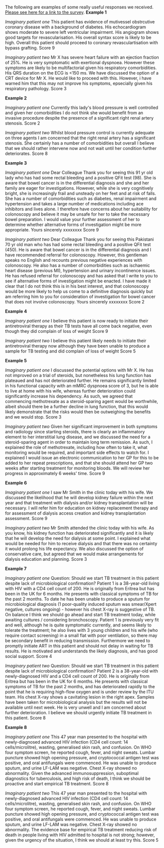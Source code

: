 The following are examples of some really useful responses we received.
[Please see here for a link to the survey](https://forms.office.com/e/ppmHtm3NBj).
**Example 1**

*Imaginary patient one* 
This patient has evidence of mutivessel obstrcutive coronary disease with a background of diabetes. His echocardiogram shows moderate to severe left ventricular impairment. His angiogram shows good targets for revascularisation. His overall syntax score is likely to be high. Overall this patient should proceed to coronary revasculartisation with bypass grafting. Score 9

*Imaginary patient two* 
Mr X has severe heart failure with an ejection fraction of 25%. He is very symptomatic with exertional dyspnoea. However these symptoms are likely to be multifactorial given his respiratory comorbidities. His QRS duration on the ECG is <150 ms. We have discussed the option of a CRT device for Mr X. He would like to proceed with this. However, i have warned him that this may not improve his symptoms, epsecially given his respiratory pathology. Score 3



**Example 2**

*Imaginary patient one* 
Currently this lady's blood pressure is well controlled and given her comorbidities I do not think she would benefit from an invasive procedure despite the presence of a significant right renal artery stenosis. Score 2

*Imaginary patient two* 
Whilst blood pressure control is currently adequate on three agents I am concerned that the right renal artery has a significant stenosis. She certainly has a number of comorbidities but overall I believe that we should rather intervene now and not wait until her condition further deteriorates. Score 8



**Example 3**

*Imaginary patient one* 
Dear Colleague  Thank you for seeing this 91 yr old lady who has had some rectal bleeding and a positive QFit test (98).  She is aware that bowel cancer is in the differential diagnosis and she and her family are eager for investigations.  However, while she is very cognitively bright, she is increasingly frail and unsteady on her feet and at risk of falls.  She has a number of comorbidities such as diabetes, renal impairment and hypertension and takes a large number of medications including ace inhibitors and lives alone.  I therefore have concerns about her suitability for colonoscopy and believe it may be unsafe for her to take the necessary bowel preparation.  I would value your further assessment of her to determine whether alternative forms of investigation might be more appropriate.  Yours sincerely  xxxxxxxx Score 9

*Imaginary patient two* 
Dear Colleague  Thank you for seeing this Pakistani 70 yr old man who has had some rectal bleeding and a positive QFit test (450).  He is aware that bowel cancer is in the differential diagnosis and I have recommended referral for colonoscopy.  However, this gentleman speaks no English and recounts previous negative experiences with colonoscopy.  He also has a number of comorbidities such as ischaemic heart disease (previous MI), hypertension and urinary incontinence issues.  He has refused referral for colonoscopy and has asked that I write to you to see if  alternative forms of investigation might be enacted.  I have made it clear that I do not think this is in his best interest, and that colonoscopy would be more likely to help us come to a definitive diagnosis quickly but am referring him to you for consideration of investigation for bowel cancer that does not involve colonoscopy.  Yours sincerely  xxxxxxxx Score 2



**Example 4**

*Imaginary patient one* 
I believe this patient is now ready to initiate their antiretroviral therapy as their TB tests have all come back negative, even though they did complain of loss of weight Score 9

*Imaginary patient two* 
I believe this patient likely needs to initiate their antiretroviral therapy now although they have been unable to produce a sample for TB testing and did complain of loss of weight Score 5



**Example 5**

*Imaginary patient one* 
I discussed the potential options with Mr X. He has not improved on a trial of steroids, but nonetheless his lung function has plateaued and has not deteriorated further. He remains significantly limited in his functional capacity with an mMRC dyspnoea score of 3, but he is able to live at home with his wife, whereas further deterioration could significantly increase his dependency. As such, we agreed that commencing methotrexate as a steroid-sparing agent would be worthwhile, albeit should there be a further decline in lung function, that this would likely demonstrate that the risks would then be outweighing the benefits and we would stop. Score 3

*Imaginary patient two* 
Given her significant improvement in both symptoms and radiology since starting steroids, there is clearly an inflammatory element to her interstitial lung disease, and we discussed the need for a steroid-sparing agent in order to maintain long term remission. As such, I explained the role of methotrexate, including how often to take it, what monitoring would be required, and important side effects to watch for. I explained I would issue an electronic communication to her GP for this to be added to her repeat prescriptions, and that she should attend her GP two weeks after starting treatment for monitoring bloods. We will review her progress in approximately 6 weeks' time. Score 9



**Example 6**

*Imaginary patient one* 
I saw Mr Smith in the clinic today with his wife. We discussed the likelihood that he will develop kidney failure within the next year and that treatment with dialysis and/or kidney transplantation will be necessary. I will refer him for education on kidney replacement therapy and for assessment of dialysis access creation and kidney transplantation assessment. Score 9

*Imaginary patient two* 
Mr Smith attended the clinic today with his wife. As you know, his kidney function has deteriorated significantly and it is likely that he will develop the need for dialysis at some point. I explained what would be needed for him to receive dialysis and that there was no certainty it would prolong his life expectancy. We also discussed the option of conservative care, but agreed that we would make arrangements for dialysis education and planning. Score 3



**Example 7**

*Imaginary patient one* 
Question: Should we start TB treatment in this patient despite lack of microbiological confirmation? Patient 1 is a 38-year-old living with HIV with a CD4 cell count of 200. He is originally from Eritrea but has been in the UK for 6 months. He presents with classical symptoms of TB for the past 2 months. To date he has been unable to produce a sputum for microbiological diagnosis (1 poor-quality induced sputum was smear/Xpert negative, cultures ongoing) - however his chest X-ray is suggestive of TB. On balance I think we should go ahead and start TB treatment today, while awaiting cultures / considering bronchoscopy. Patient 1 is previously very fit and well, although he is quite symptomatic currently, and seems likely to tolerate the treatment; he also lives with 3 young children and his wife (who require contact screening) in a small flat with poor ventilation, so there may be secondary benefit in reducing transmission. Furthermore we need to promptly initiate ART in this patient and should not delay in waiting for TB results. He is motivated and understands the likely diagnosis, and has good social support. Score 4

*Imaginary patient two* 
Question: Should we start TB treatment in this patient despite lack of microbiological confirmation?  Patient 2 is a 38-year-old with newly-diagnosed HIV and a CD4 cell count of 200. He is originally from Eritrea but has been in the UK for 6 months. He presents with classical symptoms of TB for the past 2 months, and has deteriorated rapidly to the point that he is requiring high-flow oxygen and is under review by the ITU team. His chest X-ray shows a cavitating lesion in the right apex. Samples have been taken for microbiological analysis but the results will not be available until next week. He is very unwell and I am concerned about further deterioration. I believe we should urgently initiate TB treatment in this patient. Score 8



**Example 8**

*Imaginary patient one* 
This 47 year man presented to the hospital with newly-diagnosed advanced HIV infection (CD4 cell count: 14 cells/microlitre), wasting, generalised skin rash, and confusion. On WHO four symptom screen, he reported cough, fever, and night sweats. Lumbar puncture showed high opening pressure, and cryptococcal antigen test was positive, and oral antifungals were commenced. He was unable to produce sputum, and urine LF-LAM was negative. Chest X-ray showed no abnormality. Given the advanced immunosuppression, suboptimal diagnostics for tuberculosis, and high risk of death, I think we should be proactive and start empirical TB treatment. Score 8

*Imaginary patient two* 
This 47 year man presented to the hospital with newly-diagnosed advanced HIV infection (CD4 cell count: 14 cells/microlitre), wasting, generalised skin rash, and confusion. On WHO four symptom screen, he reported cough, fever, and night sweats. Lumbar puncture showed high opening pressure, and cryptococcal antigen test was positive, and oral antifungals were commenced. He was unable to produce sputum, and urine LF-LAM was negative. Chest X-ray showed no abnormality. The evidence base for empirical TB treatment reducing risk of death in people living with HIV admitted to hospital is not strong; however, given the urgency of the situation, I think we should at least try this. Score 5
